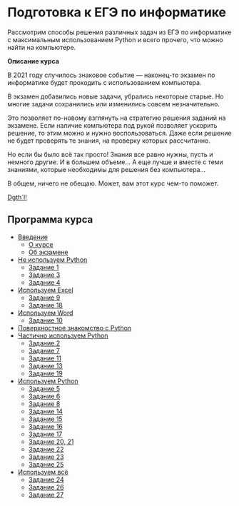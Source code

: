 # Подготовка к ЕГЭ по информатике

Рассмотрим способы решения различных задач из ЕГЭ по информатике c максимальным использованием Python и всего прочего, что можно найти на компьютере.

**Описание курса**

В 2021 году случилось знаковое событие — наконец-то экзамен по информатике будет проходить с использованием компьютера.

В экзамен добавились новые задачи, убрались некоторые старые. Но многие задачи сохранились или изменились совсем незначительно.

Это позволяет по-новому взглянуть на стратегию решения заданий на экзамене. Если наличие компьютера под рукой позволяет ускорить решение, то этим можно и нужно воспользоваться. Даже если решение не будет проверять те знания, на проверку которых рассчитанно.

Но если бы было всё так просто! Знания все равно нужны, пусть и немного другие. И в большем объеме... А еще лучше и вместе с теми знаниями, которые необходимы для решения без компьютера... 

В общем, ничего не обещаю. Может, вам этот курс чем-то поможет.

[Dgth`l!](./about/)

## Программа курса

- [Введение](./about/)
    - [О курсе](./about/course.md)
    - [Об экзамене](./about/exam.md)
- [Не используем Python](./)
    - [Задание 1](./)
    - [Задание 3](./)
    - [Задание 4](./)
- [Используем Excel](./)
    - [Задание 9](./)
    - [Задание 18](./)
- [Используем Word](./)
    - [Задание 10](./)
- [Поверхностное знакомство с Python](https://drive.google.com/file/d/1i561M-skhlb8FM0_39Yy55XzrG7pH8nY/view?usp=sharing)
- [Частично используем Python](./)
    - [Задание 2](./)
    - [Задание 7](./)
    - [Задание 11](./)
    - [Задание 13](./)
    - [Задание 19](./)
- [Используем Python](./)
    - [Задание 5](./)
    - [Задание 6](./)
    - [Задание 8](./)
    - [Задание 14](./)
    - [Задание 15](./)
    - [Задание 16](./)
    - [Задание 17](./)
    - [Задание 20, 21](./)
    - [Задание 22](./)
    - [Задание 23](./)
    - [Задание 25](./)
- [Используем всё](./)
    - [Задание 24](./)
    - [Задание 26](./)
    - [Задание 27](./)

